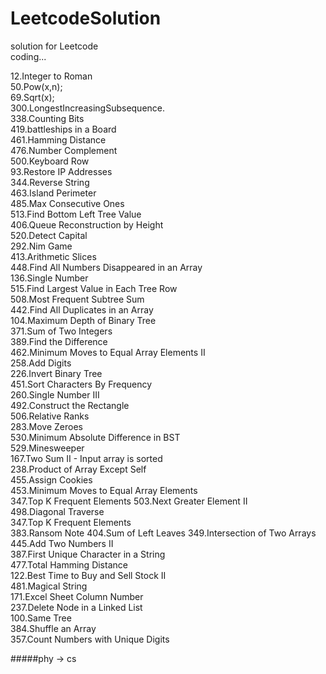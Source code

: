 # LeetcodeSolution

solution for Leetcode  
coding...

12.Integer to Roman  
50.Pow(x,n);   
69.Sqrt(x);     
300.LongestIncreasingSubsequence.  
338.Counting Bits  
419.battleships in a Board   
461.Hamming Distance     
476.Number Complement    
500.Keyboard Row   
93.Restore IP Addresses  
344.Reverse String  
463.Island Perimeter  
485.Max Consecutive Ones  
513.Find Bottom Left Tree Value       
406.Queue Reconstruction by Height  
520.Detect Capital  
292.Nim Game  
413.Arithmetic Slices  
448.Find All Numbers Disappeared in an Array  
136.Single Number  
515.Find Largest Value in Each Tree Row  
508.Most Frequent Subtree Sum  
442.Find All Duplicates in an Array  
104.Maximum Depth of Binary Tree  
371.Sum of Two Integers  
389.Find the Difference  
462.Minimum Moves to Equal Array Elements II  
258.Add Digits  
226.Invert Binary Tree  
451.Sort Characters By Frequency  
260.Single Number III   
492.Construct the Rectangle  
506.Relative Ranks  
283.Move Zeroes  
530.Minimum Absolute Difference in BST  
529.Minesweeper  
167.Two Sum II - Input array is sorted  
238.Product of Array Except Self  
455.Assign Cookies  
453.Minimum Moves to Equal Array Elements  
347.Top K Frequent Elements
503.Next Greater Element II  
498.Diagonal Traverse  
347.Top K Frequent Elements  
383.Ransom Note
404.Sum of Left Leaves
349.Intersection of Two Arrays
445.Add Two Numbers II  
387.First Unique Character in a String  
477.Total Hamming Distance  
122.Best Time to Buy and Sell Stock II  
481.Magical String  
171.Excel Sheet Column Number  
237.Delete Node in a Linked List  
100.Same Tree  
384.Shuffle an Array  
357.Count Numbers with Unique Digits



  
  
#####phy -> cs
